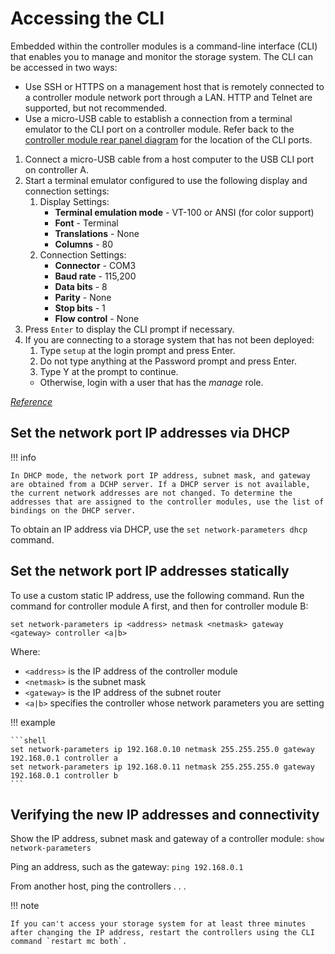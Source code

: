 # Accessing the CLI

Embedded within the controller modules is a command-line interface (CLI) that enables you to manage and monitor the storage system. The CLI can be accessed in two ways:

- Use SSH or HTTPS on a management host that is remotely connected to a controller module network port through a LAN. HTTP and Telnet are supported, but not recommended.
- Use a micro-USB cable to establish a connection from a terminal emulator to the CLI port on a controller module. Refer back to the [controller module rear panel diagram](me5-overview.md#controller-module-4-port-sas-shown) for the location of the CLI ports.

1. Connect a micro-USB cable from a host computer to the USB CLI port on controller A.
2. Start a terminal emulator configured to use the following display and connection settings:
    1. Display Settings:
        - **Terminal emulation mode** - VT-100 or ANSI (for color support)
        - **Font** - Terminal
        - **Translations** - None
        - **Columns** - 80
    2. Connection Settings:
        - **Connector** - COM3
        - **Baud rate** - 115,200
        - **Data bits** - 8
        - **Parity** - None
        - **Stop bits** - 1
        - **Flow control** - None
3. Press `Enter` to display the CLI prompt if necessary.
4. If you are connecting to a storage system that has not been deployed:
    1. Type `setup` at the login prompt and press Enter.
    2. Do not type anything at the Password prompt and press Enter.
    3. Type Y at the prompt to continue.
    -  Otherwise, login with a user that has the *manage* role.

[*Reference*](https://www.dell.com/support/manuals/en-us/powervault-me5024/me5_series_dg/set-a-network-port-ip-address-using-the-micro-usb-port?guid=guid-f6c01f88-2207-4dab-bb8e-8c407a002c81&lang=en-us)

## Set the network port IP addresses via DHCP

!!! info

    In DHCP mode, the network port IP address, subnet mask, and gateway are obtained from a DCHP server. If a DHCP server is not available, the current network addresses are not changed. To determine the addresses that are assigned to the controller modules, use the list of bindings on the DHCP server.

To obtain an IP address via DHCP, use the `set network-parameters dhcp` command.

## Set the network port IP addresses statically

To use a custom static IP address, use the following command. Run the command for controller module A first, and then for controller module B:

`set network-parameters ip <address> netmask <netmask> gateway <gateway> controller <a|b>`

Where:

- `<address>` is the IP address of the controller module
- `<netmask>` is the subnet mask
- `<gateway>` is the IP address of the subnet router
- `<a|b>` specifies the controller whose network parameters you are setting

!!! example

    ```shell
    set network-parameters ip 192.168.0.10 netmask 255.255.255.0 gateway 192.168.0.1 controller a
    set network-parameters ip 192.168.0.11 netmask 255.255.255.0 gateway 192.168.0.1 controller b
    ```

## Verifying the new IP addresses and connectivity

Show the IP address, subnet mask and gateway of a controller module: `show network-parameters`

Ping an address, such as the gateway: `ping 192.168.0.1`

From another host, ping the controllers . . .

!!! note

    If you can't access your storage system for at least three minutes after changing the IP address, restart the controllers using the CLI command `restart mc both`.
